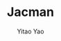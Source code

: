 ---
title: "Jacman"
github: https://github.com/Simpleyyt/jekyll-jacman
demo: http://simpleyyt.github.io/jekyll-jacman
author: Yitao Yao
ssg:
  - Jekyll
cms:
  - No Cms
---